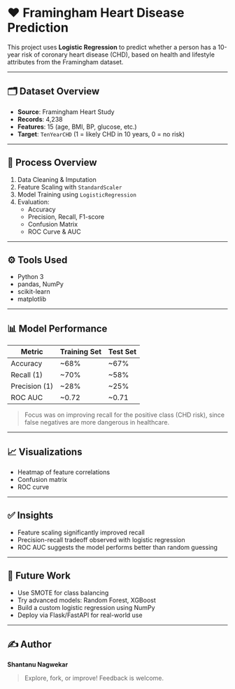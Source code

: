 # ❤️ Framingham Heart Disease Prediction

This project uses **Logistic Regression** to predict whether a person has a 10-year risk of coronary heart disease (CHD), based on health and lifestyle attributes from the Framingham dataset.

---

## 🗂 Dataset Overview

- **Source**: Framingham Heart Study
- **Records**: 4,238
- **Features**: 15 (age, BMI, BP, glucose, etc.)
- **Target**: `TenYearCHD` (1 = likely CHD in 10 years, 0 = no risk)

---

## 🔧 Process Overview

1. Data Cleaning & Imputation
2. Feature Scaling with `StandardScaler`
3. Model Training using `LogisticRegression`
4. Evaluation:
   - Accuracy
   - Precision, Recall, F1-score
   - Confusion Matrix
   - ROC Curve & AUC

---

## ⚙️ Tools Used

- Python 3
- pandas, NumPy
- scikit-learn
- matplotlib

---

## 📊 Model Performance

| Metric       | Training Set | Test Set |
|--------------|--------------|----------|
| Accuracy     | ~68%         | ~67%     |
| Recall (1)   | ~70%         | ~58%     |
| Precision (1)| ~28%         | ~25%     |
| ROC AUC      | ~0.72        | ~0.71    |

> Focus was on improving recall for the positive class (CHD risk), since false negatives are more dangerous in healthcare.

---

## 📈 Visualizations

- Heatmap of feature correlations
- Confusion matrix
- ROC curve

---

## ✅ Insights

- Feature scaling significantly improved recall
- Precision-recall tradeoff observed with logistic regression
- ROC AUC suggests the model performs better than random guessing

---

## 🚀 Future Work

- Use SMOTE for class balancing
- Try advanced models: Random Forest, XGBoost
- Build a custom logistic regression using NumPy
- Deploy via Flask/FastAPI for real-world use

---

## ✍️ Author

**Shantanu Nagwekar**

> Explore, fork, or improve! Feedback is welcome.
